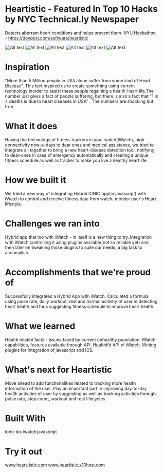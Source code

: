 # Heartistic - Featured In Top 10 Hacks by NYC Technical.ly Newspaper
Detects aberrant heart conditions and helps prevent them.
NYU Hackathon - https://devpost.com/software/heartistic 

![Alt text](https://challengepost-s3-challengepost.netdna-ssl.com/photos/production/software_photos/000/477/886/datas/gallery.jpg)
![Alt text](https://challengepost-s3-challengepost.netdna-ssl.com/photos/production/software_photos/000/477/884/datas/gallery.jpg)
![Alt text](https://challengepost-s3-challengepost.netdna-ssl.com/photos/production/software_photos/000/477/893/datas/gallery.jpg)
![Alt text](https://challengepost-s3-challengepost.netdna-ssl.com/photos/production/software_photos/000/477/888/datas/gallery.jpg)
![Alt text](https://challengepost-s3-challengepost.netdna-ssl.com/photos/production/software_photos/000/477/892/datas/gallery.jpg)
![Alt text](https://challengepost-s3-challengepost.netdna-ssl.com/photos/production/software_photos/000/477/891/datas/gallery.jpg)


# Inspiration
"More than 5 Million people in USA alone suffer from some kind of Heart Disease". This fact inspired us to create something using current technology inorder to assist these people regaining a health Heart life.The number just gives a fact of people suffering, but there is also a fact that "1 in 4 deaths is due to heart diseases in USA" . The numbers are shocking but true.

# What it does
Having the technology of fitness trackers in your watch(iWatch), high connectivity now-a-days to dear ones and medical assistance, we tried to integrate all together to bring a new heart-disease detection tool, notifying to dear-ones in case of emergency automatically and creating a unique fitness schedule as well as tracker to make you live a healthy heart life.

# How we built it
We tried a new way of integrating Hybrid IONIC app(in javascript) with iWatch to control and receive fitness data from watch, monitor user's Heart lifestyle.

# Challenges we ran into
Hybrid app that too with iWatch - in itself is a new thing to try. Integration with iWatch controlling it using plugins available(not so reliable yet) and then later on tweaking those plugins to suite our needs, a big task to accomplish.

# Accomplishments that we're proud of
Successfully integrated a Hybrid App with iWatch. Calculated a formula using pulse rate, daily workout, rest and normal acitivity of user in detecting heart health and thus suggesting fitness schedule to improve heart health.

# What we learned
Health related facts - issues faced by current unhealthy population. iWatch capabilities, features available through API. HealthKit API of iWatch. Writing plugins for integration of javascript and IOS.

# What's next for Heartistic
Move ahead to add functionalities related to tracking more health information of the user. Play an important part in improving day-to-day health activities of user by suggesting as well as tracking activities through pulse rate, step count, workout and rest lifecycles.

# Built With
ionic
ios
iwatch
javascript

# Try it out
 www.heart-istic.com
 www.heartistic.x10host.com
